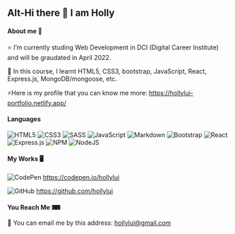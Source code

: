 ## Alt-Hi there 👋 I am Holly

#### About me 🌸
⭐ I’m currently studing Web Development in DCI (Digital Career Institute) and will be graudated in April 2022.

🌱 In this course, I learnt HTML5, CSS3, bootstrap, JavaScript, React, Express.js, MongoDB/mongoose, etc.

⚡Here is my profile that you can know me more: https://hollylui-portfolio.netlify.app/

#### Languages
![HTML5](https://img.shields.io/badge/html5-%23E34F26.svg?style=for-the-badge&logo=html5&logoColor=white)
![CSS3](https://img.shields.io/badge/css3-%231572B6.svg?style=for-the-badge&logo=css3&logoColor=white)
![SASS](https://img.shields.io/badge/SASS-hotpink.svg?style=for-the-badge&logo=SASS&logoColor=white)
![JavaScript](https://img.shields.io/badge/javascript-%23323330.svg?style=for-the-badge&logo=javascript&logoColor=%23F7DF1E)
![Markdown](https://img.shields.io/badge/markdown-%23000000.svg?style=for-the-badge&logo=markdown&logoColor=white)
![Bootstrap](https://img.shields.io/badge/bootstrap-%23563D7C.svg?style=for-the-badge&logo=bootstrap&logoColor=white)
![React](https://img.shields.io/badge/react-%2320232a.svg?style=for-the-badge&logo=react&logoColor=%2361DAFB)
![Express.js](https://img.shields.io/badge/express.js-%23404d59.svg?style=for-the-badge&logo=express&logoColor=%2361DAFB)
![NPM](https://img.shields.io/badge/NPM-%23000000.svg?style=for-the-badge&logo=npm&logoColor=white)
![NodeJS](https://img.shields.io/badge/node.js-6DA55F?style=for-the-badge&logo=node.js&logoColor=white)

#### My Works 🖥
![CodePen](https://img.shields.io/badge/CodePen-white?style=for-the-badge&logo=codepen&logoColor=black)  https://codepen.io/hollylui

![GitHub](https://img.shields.io/badge/github-%23121011.svg?style=for-the-badge&logo=github&logoColor=white)  https://github.com/hollylui

#### You Reach Me ⌨
💬 You can email me by this address:  hollylui@gmail.com
<!--
**hollylui/hollylui** is a ✨ _special_ ✨ repository because its `README.md` (this file) appears on your GitHub profile.

Here are some ideas to get you started:

🔭 I’m currently working on ...
- 🌱 I’m currently learning ...
- 👯 I’m looking to collaborate on ...
- 🤔 I’m looking for help with ...
- 💬 Ask me about ...
- 📫 How to reach me: ...
- 😄 Pronouns: ...
- ⚡ Fun fact: ...
-->
